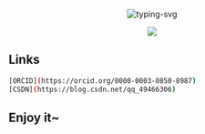 <p align="center">
  <img src="https://readme-typing-svg.herokuapp.com?font=Fira+Code&pause=1000&center=true&vCenter=true&width=435&lines=Learn+what+you+want;Do+what+you+want" alt="typing-svg">
</p>

<p align="center">
  <a title="ORCID" target="_blank" href="">
    <img src="https://img.shields.io/badge/ORCID-chLi-brightgreen">
  </a>
</p>

## Links

```bash
[ORCID](https://orcid.org/0000-0003-0850-8987)
[CSDN](https://blog.csdn.net/qq_49466306)
```

## Enjoy it~


